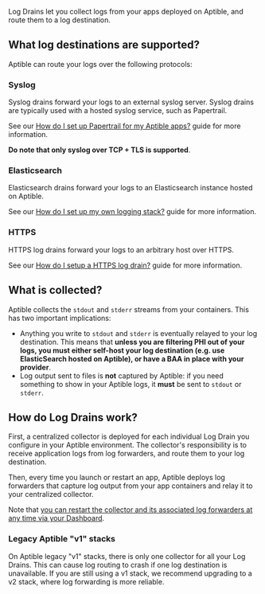 Log Drains let you collect logs from your apps deployed on Aptible, and route
them to a log destination.


## What log destinations are supported? ##

Aptible can route your logs over the following protocols:

### Syslog ###

Syslog drains forward your logs to an external syslog server. Syslog drains
are typically used with a hosted syslog service, such as Papertrail.

See our [How do I set up Papertrail for my Aptible apps?][10] guide for more
information.

**Do note that only syslog over TCP + TLS is supported**.

### Elasticsearch ###

Elasticsearch drains forward your logs to an Elasticsearch instance hosted on
Aptible.

See our [How do I set up my own logging stack?][20] guide for more information.

### HTTPS ###

HTTPS log drains forward your logs to an arbitrary host over HTTPS.

See our [How do I setup a HTTPS log drain?][30] guide for more information.


## What is collected? ##

Aptible collects the `stdout` and `stderr` streams from your containers. This
has two important implications:

- Anything you write to `stdout` and `stderr` is eventually relayed to your log
  destination. This means that **unless you are filtering PHI out of your logs,
  you must either self-host your log destination (e.g. use ElasticSearch hosted
  on Aptible), or have a BAA in place with your provider**.
- Log output sent to files is **not** captured by Aptible: if you need something
  to show in your Aptible logs, it **must** be sent to `stdout` or `stderr`.


## How do Log Drains work? ##

First, a centralized collector is deployed for each individual Log Drain you
configure in your Aptible environment. The collector's responsibility is to
receive application logs from log forwarders, and route them to your log
destination.

Then, every time you launch or restart an app, Aptible deploys log forwarders
that capture log output from your app containers and relay it to your
centralized collector.

Note that [you can restart the collector and its associated log forwarders at
any time via your Dashboard][40].


### Legacy Aptible "v1" stacks ###

On Aptible legacy "v1" stacks, there is only one collector for all your Log
Drains. This can cause log routing to crash if one log destination is
unavailable. If you are still using a v1 stack, we recommend upgrading to a v2
stack, where log forwarding is more reliable.


  [10]: /topics/paas/how-to-set-up-papertrail/
  [20]: /topics/paas/how-to-set-up-your-own-logging-stack/
  [30]: /topics/paas/how-do-i-setup-a-https-log-drain/
  [40]: /topics/troubleshooting/how-to-restart-your-log-drain/
